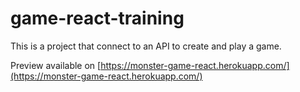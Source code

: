 # game-react-training

This is a project that connect to an API to create and play a game.

Preview available on [https://monster-game-react.herokuapp.com/](https://monster-game-react.herokuapp.com/)
